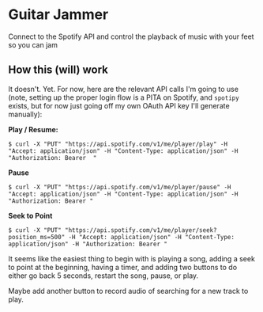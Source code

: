 # Guitar Jammer

Connect to the Spotify API and control the playback of music with your feet so you can jam

## How this (will) work

It doesn't. Yet. For now, here are the relevant API calls I'm going to use (note, setting up the proper login flow is a PITA on Spotify, and `spotipy` exists, but for now just going off my own OAuth API key I'll generate manually):


**Play / Resume:**

```
$ curl -X "PUT" "https://api.spotify.com/v1/me/player/play" -H "Accept: application/json" -H "Content-Type: application/json" -H "Authorization: Bearer  "
```

**Pause**

```
$ curl -X "PUT" "https://api.spotify.com/v1/me/player/pause" -H "Accept: application/json" -H "Content-Type: application/json" -H "Authorization: Bearer "
```

**Seek to Point**

```
$ curl -X "PUT" "https://api.spotify.com/v1/me/player/seek?position_ms=500" -H "Accept: application/json" -H "Content-Type: application/json" -H "Authorization: Bearer "
```

It seems like the easiest thing to begin with is playing a song, adding a seek to point at the beginning, having a timer, and adding two buttons to do either go back 5 seconds, restart the song, pause, or play. 

Maybe add another button to record audio of searching for a new track to play.
